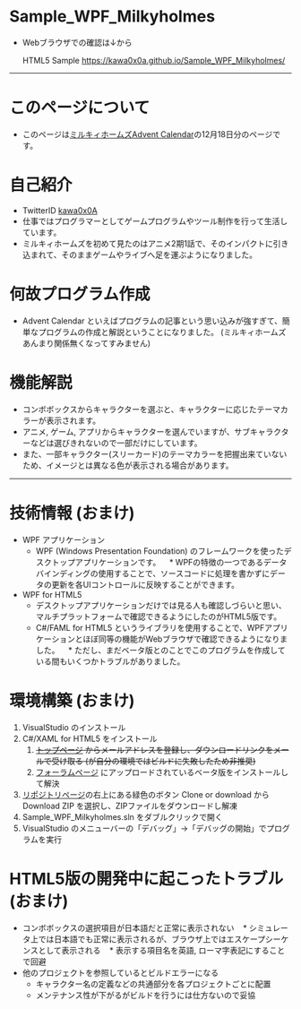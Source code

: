# Sample_WPF_Milkyholmes
* Webブラウザでの確認は↓から

  HTML5 Sample
  https://kawa0x0a.github.io/Sample_WPF_Milkyholmes/

-----

# このページについて
* このページは[ミルキィホームズAdvent Calendar](https://adventar.org/calendars/2411)の12月18日分のページです。

# 自己紹介
* TwitterID [kawa0x0A](https://twitter.com/kawa0x0A)
* 仕事ではプログラマーとしてゲームプログラムやツール制作を行って生活しています。
* ミルキィホームズを初めて見たのはアニメ2期1話で、そのインパクトに引き込まれて、そのままゲームやライブへ足を運ぶようになりました。

# 何故プログラム作成
* Advent Calendar といえばプログラムの記事という思い込みが強すぎて、簡単なプログラムの作成と解説ということになりました。
(ミルキィホームズあんまり関係無くなってすみません)

# 機能解説
* コンボボックスからキャラクターを選ぶと、キャラクターに応じたテーマカラーが表示されます。
* アニメ, ゲーム, アプリからキャラクターを選んでいますが、サブキャラクターなどは選びきれないので一部だけにしています。
* また、一部キャラクター(スリーカード)のテーマカラーを把握出来ていないため、イメージとは異なる色が表示される場合があります。

-----

# 技術情報 (おまけ)
* WPF アプリケーション
    * WPF (Windows Presentation Foundation) のフレームワークを使ったデスクトップアプリケーションです。
    * WPFの特徴の一つであるデータバインディングの使用することで、ソースコードに処理を書かずにデータの更新を各UIコントロールに反映することができます。
* WPF for HTML5
    * デスクトップアプリケーションだけでは見る人も確認しづらいと思い、マルチプラットフォームで確認できるようにしたのがHTML5版です。
    * C#/FAML for HTML5 というライブラリを使用することで、WPFアプリケーションとほぼ同等の機能がWebブラウザで確認できるようになりました。
    * ただし、まだベータ版とのことでこのプログラムを作成している間もいくつかトラブルがありました。

# 環境構築 (おまけ)
1. VisualStudio のインストール
1. C#/XAML for HTML5 をインストール
    1. ~~[トップページ](http://www.cshtml5.com/) からメールアドレスを登録し、ダウンロードリンクをメールで受け取る (が自分の環境ではビルドに失敗したため非推奨)~~
    1. [フォーラムページ](http://forums.cshtml5.com/viewforum.php?f=6&sid=d53d703265149ad87ed2bcdd7d4d58a5) にアップロードされているベータ版をインストールして解決
1. [リポジトリページ](https://github.com/kawa0x0A/Sample_WPF_Milkyholmes)の右上にある緑色のボタン Clone or download から Download ZIP を選択し、ZIPファイルをダウンロードし解凍
1. Sample_WPF_Milkyholmes.sln をダブルクリックで開く
1. VisualStudio のメニューバーの「デバッグ」->「デバッグの開始」でプログラムを実行

# HTML5版の開発中に起こったトラブル (おまけ)
* コンボボックスの選択項目が日本語だと正常に表示されない
    * シミュレータ上では日本語でも正常に表示されるが、ブラウザ上ではエスケープシーケンスとして表示される
    * 表示する項目名を英語, ローマ字表記にすることで回避
* 他のプロジェクトを参照しているとビルドエラーになる
    * キャラクター名の定義などの共通部分を各プロジェクトごとに配置
    * メンテナンス性が下がるがビルドを行うには仕方ないので妥協
